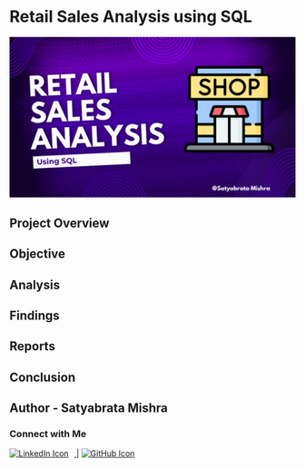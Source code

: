 # Retail Sales Analysis using SQL

![Retail-Thumbnail](https://github.com/Satyabratamishra246/SQL-Projects/blob/715b9e457db65614b3f2c51dbfc6b86a3607a5d3/retail-sales-analysis/Retail-Thumbnail.png)

## Project Overview



## Objective


## Analysis


## Findings



## Reports


## Conclusion


## Author - Satyabrata Mishra

### Connect with Me

<a href="https://www.linkedin.com/in/satyabrata-mishra246/" aria-label="LinkedIn">
  <img src="https://github.com/Satyabratamishra246/github.io/blob/205f904846099c1c36a9b978d92e1d50cecc5e8c/images/linkedin-icon.png" alt="LinkedIn Icon" width="24" style="margin-right: 10px;">
</a>
|
<a href="https://github.com/Satyabratamishra246" aria-label="GitHub">
  <img src="https://github.com/Satyabratamishra246/github.io/blob/205f904846099c1c36a9b978d92e1d50cecc5e8c/images/github-icon.png" alt="GitHub Icon" width="24" style="margin-right: 10px;">
</a>